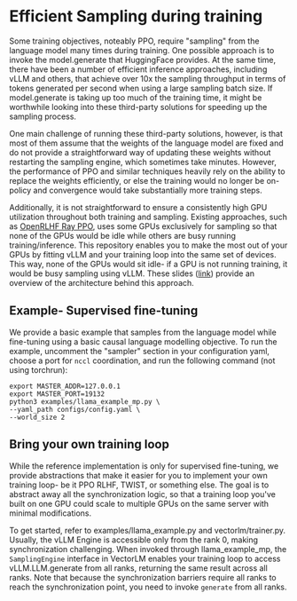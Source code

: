 # Efficient Sampling during training

Some training objectives, noteably PPO, require "sampling" from the language model many times during training. One possible approach is to invoke the model.generate that HuggingFace provides. At the same time, there have been a number of efficient inference approaches, including vLLM and others, that achieve over 10x the sampling throughput in terms of tokens generated per second when using a large sampling batch size. If model.generate is taking up too much of the training time, it might be worthwhile looking into these third-party solutions for speeding up the sampling process.

One main challenge of running these third-party solutions, however, is that most of them assume that the weights of the language model are fixed and do not provide a straightforward way of updating these weights without restarting the sampling engine, which sometimes take minutes. However, the performance of PPO and similar techniques heavily rely on the ability to replace the weights efficiently, or else the training would no longer be on-policy and convergence would take substantially more training steps.

Additionally, it is not straightforward to ensure a consistently high GPU utilization throughout both training and sampling. Existing approaches, such as [OpenRLHF Ray PPO](https://github.com/OpenLLMAI/OpenRLHF/blob/adf26867e44765a3963b4e8d249cf58a5162209c/examples/train_ppo_ray.py), uses some GPUs exclusively for sampling so that none of the GPUs would be idle while others are busy running training/inference. This repository enables you to make the most out of your GPUs by fitting vLLM and your training loop into the same set of devices. This way, none of the GPUs would sit idle- if a GPU is not running training, it would be busy sampling using vLLM. These slides ([link](https://docs.google.com/presentation/d/1FCa5O8RYYkRRCAAcXhqCvomePo5fEfhjQciSteTEJ30/edit?usp=sharing)) provide an overview of the architecture behind this approach.

## Example- Supervised fine-tuning

We provide a basic example that samples from the language model while fine-tuning using a basic causal language modelling objective. To run the example, uncomment the "sampler" section in your configuration yaml, choose a port for `nccl` coordination, and run the following command (not using torchrun):

```
export MASTER_ADDR=127.0.0.1
export MASTER_PORT=19132
python3 examples/llama_example_mp.py \
--yaml_path configs/config.yaml \
--world_size 2
```

## Bring your own training loop

While the reference implementation is only for supervised fine-tuning, we provide abstractions that make it easier for you to implement your own training loop- be it PPO RLHF, TWIST, or something else. The goal is to abstract away all the synchronization logic, so that a training loop you've built on one GPU could scale to multiple GPUs on the same server with minimal modifications.

To get started, refer to examples/llama_example.py and vectorlm/trainer.py. Usually, the vLLM Engine is accessible only from the rank 0, making synchronization challenging. When invoked through llama_example_mp, the `SamplingEngine` interface in VectorLM enables your training loop to access vLLM.LLM.generate from all ranks, returning the same result across all ranks. Note that because the synchronization barriers require all ranks to reach the synchronization point, you need to invoke `generate` from all ranks.
